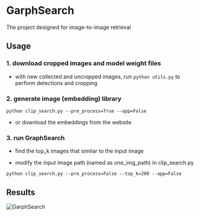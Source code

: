 # GarphSearch
The project designed for image-to-image retrieval

## Usage

### 1. download cropped images and model weight files

* with new collected and uncropped images, run `python utils.py` to perform detections and cropping

### 2. generate image (embedding) library

~~~shell
python clip_search.py --pre_process=True --app=False
~~~

* or download the embeddings from the website

### 3. run GraphSearch

* find the top_k images that similar to the input image

* modify the input image path (named as one_img_path) in clip_search.py

~~~shell
python clip_search.py --pre_process=False --top_k=200 --app=False
~~~

## Results

![GarphSearch](Graph_top10.png)
